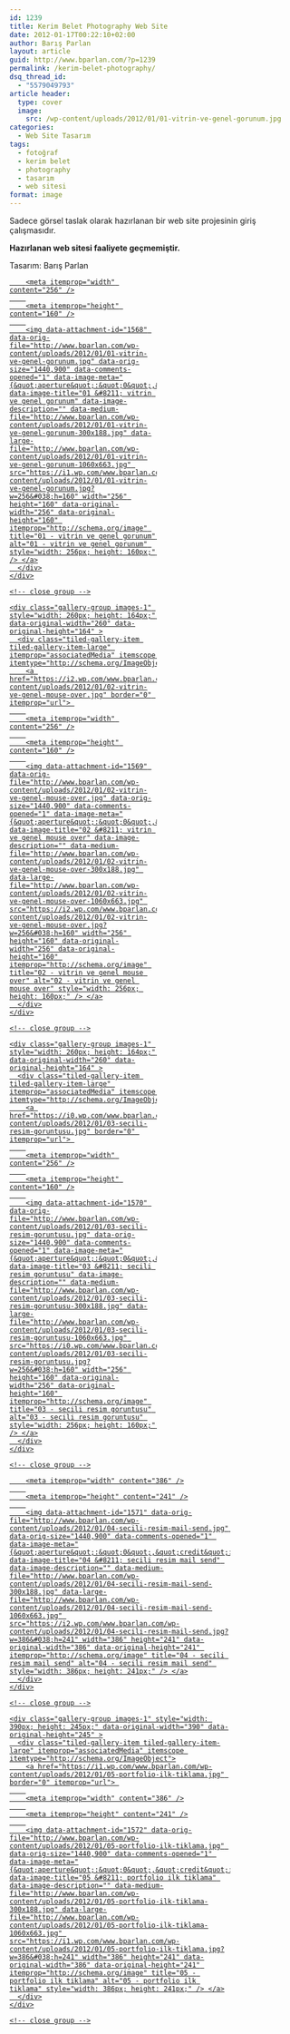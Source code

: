 ```yaml
---
id: 1239
title: Kerim Belet Photography Web Site
date: 2012-01-17T00:22:10+02:00
author: Barış Parlan
layout: article
guid: http://www.bparlan.com/?p=1239
permalink: /kerim-belet-photography/
dsq_thread_id:
  - "5579049793"
article header:
  type: cover
  image:
    src: /wp-content/uploads/2012/01/01-vitrin-ve-genel-gorunum.jpg
categories:
  - Web Site Tasarım
tags:
  - fotoğraf
  - kerim belet
  - photography
  - tasarım
  - web sitesi
format: image
---
```


Sadece görsel taslak olarak hazırlanan bir web site projesinin giriş çalışmasıdır.

**Hazırlanan web sitesi faaliyete geçmemiştir.**

Tasarım: Barış Parlan

<div class="tiled-gallery type-rectangular tiled-gallery-unresized" data-original-width="780" data-carousel-extra='null' itemscope itemtype="http://schema.org/ImageGallery" >
  <div class="gallery-row" style="width: 780px; height: 164px;" data-original-width="780" data-original-height="164" >
    <div class="gallery-group images-1" style="width: 260px; height: 164px;" data-original-width="260" data-original-height="164" >
      <div class="tiled-gallery-item tiled-gallery-item-large" itemprop="associatedMedia" itemscope itemtype="http://schema.org/ImageObject">
        <a href="https://i1.wp.com/www.bparlan.com/wp-content/uploads/2012/01/01-vitrin-ve-genel-gorunum.jpg" border="0" itemprop="url"> 
        
        <meta itemprop="width" content="256" />
        
        <meta itemprop="height" content="160" />
        
        <img data-attachment-id="1568" data-orig-file="http://www.bparlan.com/wp-content/uploads/2012/01/01-vitrin-ve-genel-gorunum.jpg" data-orig-size="1440,900" data-comments-opened="1" data-image-meta="{&quot;aperture&quot;:&quot;0&quot;,&quot;credit&quot;:&quot;&quot;,&quot;camera&quot;:&quot;&quot;,&quot;caption&quot;:&quot;&quot;,&quot;created_timestamp&quot;:&quot;0&quot;,&quot;copyright&quot;:&quot;&quot;,&quot;focal_length&quot;:&quot;0&quot;,&quot;iso&quot;:&quot;0&quot;,&quot;shutter_speed&quot;:&quot;0&quot;,&quot;title&quot;:&quot;&quot;,&quot;orientation&quot;:&quot;0&quot;}" data-image-title="01 &#8211; vitrin ve genel gorunum" data-image-description="" data-medium-file="http://www.bparlan.com/wp-content/uploads/2012/01/01-vitrin-ve-genel-gorunum-300x188.jpg" data-large-file="http://www.bparlan.com/wp-content/uploads/2012/01/01-vitrin-ve-genel-gorunum-1060x663.jpg" src="https://i1.wp.com/www.bparlan.com/wp-content/uploads/2012/01/01-vitrin-ve-genel-gorunum.jpg?w=256&#038;h=160" width="256" height="160" data-original-width="256" data-original-height="160" itemprop="http://schema.org/image" title="01 - vitrin ve genel gorunum" alt="01 - vitrin ve genel gorunum" style="width: 256px; height: 160px;" /> </a>
      </div>
    </div>
    
    <!-- close group -->
    
    <div class="gallery-group images-1" style="width: 260px; height: 164px;" data-original-width="260" data-original-height="164" >
      <div class="tiled-gallery-item tiled-gallery-item-large" itemprop="associatedMedia" itemscope itemtype="http://schema.org/ImageObject">
        <a href="https://i2.wp.com/www.bparlan.com/wp-content/uploads/2012/01/02-vitrin-ve-genel-mouse-over.jpg" border="0" itemprop="url"> 
        
        <meta itemprop="width" content="256" />
        
        <meta itemprop="height" content="160" />
        
        <img data-attachment-id="1569" data-orig-file="http://www.bparlan.com/wp-content/uploads/2012/01/02-vitrin-ve-genel-mouse-over.jpg" data-orig-size="1440,900" data-comments-opened="1" data-image-meta="{&quot;aperture&quot;:&quot;0&quot;,&quot;credit&quot;:&quot;&quot;,&quot;camera&quot;:&quot;&quot;,&quot;caption&quot;:&quot;&quot;,&quot;created_timestamp&quot;:&quot;0&quot;,&quot;copyright&quot;:&quot;&quot;,&quot;focal_length&quot;:&quot;0&quot;,&quot;iso&quot;:&quot;0&quot;,&quot;shutter_speed&quot;:&quot;0&quot;,&quot;title&quot;:&quot;&quot;,&quot;orientation&quot;:&quot;0&quot;}" data-image-title="02 &#8211; vitrin ve genel mouse over" data-image-description="" data-medium-file="http://www.bparlan.com/wp-content/uploads/2012/01/02-vitrin-ve-genel-mouse-over-300x188.jpg" data-large-file="http://www.bparlan.com/wp-content/uploads/2012/01/02-vitrin-ve-genel-mouse-over-1060x663.jpg" src="https://i2.wp.com/www.bparlan.com/wp-content/uploads/2012/01/02-vitrin-ve-genel-mouse-over.jpg?w=256&#038;h=160" width="256" height="160" data-original-width="256" data-original-height="160" itemprop="http://schema.org/image" title="02 - vitrin ve genel mouse over" alt="02 - vitrin ve genel mouse over" style="width: 256px; height: 160px;" /> </a>
      </div>
    </div>
    
    <!-- close group -->
    
    <div class="gallery-group images-1" style="width: 260px; height: 164px;" data-original-width="260" data-original-height="164" >
      <div class="tiled-gallery-item tiled-gallery-item-large" itemprop="associatedMedia" itemscope itemtype="http://schema.org/ImageObject">
        <a href="https://i0.wp.com/www.bparlan.com/wp-content/uploads/2012/01/03-secili-resim-goruntusu.jpg" border="0" itemprop="url"> 
        
        <meta itemprop="width" content="256" />
        
        <meta itemprop="height" content="160" />
        
        <img data-attachment-id="1570" data-orig-file="http://www.bparlan.com/wp-content/uploads/2012/01/03-secili-resim-goruntusu.jpg" data-orig-size="1440,900" data-comments-opened="1" data-image-meta="{&quot;aperture&quot;:&quot;0&quot;,&quot;credit&quot;:&quot;&quot;,&quot;camera&quot;:&quot;&quot;,&quot;caption&quot;:&quot;&quot;,&quot;created_timestamp&quot;:&quot;0&quot;,&quot;copyright&quot;:&quot;&quot;,&quot;focal_length&quot;:&quot;0&quot;,&quot;iso&quot;:&quot;0&quot;,&quot;shutter_speed&quot;:&quot;0&quot;,&quot;title&quot;:&quot;&quot;,&quot;orientation&quot;:&quot;0&quot;}" data-image-title="03 &#8211; secili resim goruntusu" data-image-description="" data-medium-file="http://www.bparlan.com/wp-content/uploads/2012/01/03-secili-resim-goruntusu-300x188.jpg" data-large-file="http://www.bparlan.com/wp-content/uploads/2012/01/03-secili-resim-goruntusu-1060x663.jpg" src="https://i0.wp.com/www.bparlan.com/wp-content/uploads/2012/01/03-secili-resim-goruntusu.jpg?w=256&#038;h=160" width="256" height="160" data-original-width="256" data-original-height="160" itemprop="http://schema.org/image" title="03 - secili resim goruntusu" alt="03 - secili resim goruntusu" style="width: 256px; height: 160px;" /> </a>
      </div>
    </div>
    
    <!-- close group -->
  </div>
  
  <!-- close row -->
  
  <div class="gallery-row" style="width: 780px; height: 245px;" data-original-width="780" data-original-height="245" >
    <div class="gallery-group images-1" style="width: 390px; height: 245px;" data-original-width="390" data-original-height="245" >
      <div class="tiled-gallery-item tiled-gallery-item-large" itemprop="associatedMedia" itemscope itemtype="http://schema.org/ImageObject">
        <a href="https://i2.wp.com/www.bparlan.com/wp-content/uploads/2012/01/04-secili-resim-mail-send.jpg" border="0" itemprop="url"> 
        
        <meta itemprop="width" content="386" />
        
        <meta itemprop="height" content="241" />
        
        <img data-attachment-id="1571" data-orig-file="http://www.bparlan.com/wp-content/uploads/2012/01/04-secili-resim-mail-send.jpg" data-orig-size="1440,900" data-comments-opened="1" data-image-meta="{&quot;aperture&quot;:&quot;0&quot;,&quot;credit&quot;:&quot;&quot;,&quot;camera&quot;:&quot;&quot;,&quot;caption&quot;:&quot;&quot;,&quot;created_timestamp&quot;:&quot;0&quot;,&quot;copyright&quot;:&quot;&quot;,&quot;focal_length&quot;:&quot;0&quot;,&quot;iso&quot;:&quot;0&quot;,&quot;shutter_speed&quot;:&quot;0&quot;,&quot;title&quot;:&quot;&quot;,&quot;orientation&quot;:&quot;0&quot;}" data-image-title="04 &#8211; secili resim mail send" data-image-description="" data-medium-file="http://www.bparlan.com/wp-content/uploads/2012/01/04-secili-resim-mail-send-300x188.jpg" data-large-file="http://www.bparlan.com/wp-content/uploads/2012/01/04-secili-resim-mail-send-1060x663.jpg" src="https://i2.wp.com/www.bparlan.com/wp-content/uploads/2012/01/04-secili-resim-mail-send.jpg?w=386&#038;h=241" width="386" height="241" data-original-width="386" data-original-height="241" itemprop="http://schema.org/image" title="04 - secili resim mail send" alt="04 - secili resim mail send" style="width: 386px; height: 241px;" /> </a>
      </div>
    </div>
    
    <!-- close group -->
    
    <div class="gallery-group images-1" style="width: 390px; height: 245px;" data-original-width="390" data-original-height="245" >
      <div class="tiled-gallery-item tiled-gallery-item-large" itemprop="associatedMedia" itemscope itemtype="http://schema.org/ImageObject">
        <a href="https://i1.wp.com/www.bparlan.com/wp-content/uploads/2012/01/05-portfolio-ilk-tiklama.jpg" border="0" itemprop="url"> 
        
        <meta itemprop="width" content="386" />
        
        <meta itemprop="height" content="241" />
        
        <img data-attachment-id="1572" data-orig-file="http://www.bparlan.com/wp-content/uploads/2012/01/05-portfolio-ilk-tiklama.jpg" data-orig-size="1440,900" data-comments-opened="1" data-image-meta="{&quot;aperture&quot;:&quot;0&quot;,&quot;credit&quot;:&quot;&quot;,&quot;camera&quot;:&quot;&quot;,&quot;caption&quot;:&quot;&quot;,&quot;created_timestamp&quot;:&quot;0&quot;,&quot;copyright&quot;:&quot;&quot;,&quot;focal_length&quot;:&quot;0&quot;,&quot;iso&quot;:&quot;0&quot;,&quot;shutter_speed&quot;:&quot;0&quot;,&quot;title&quot;:&quot;&quot;,&quot;orientation&quot;:&quot;1&quot;}" data-image-title="05 &#8211; portfolio ilk tiklama" data-image-description="" data-medium-file="http://www.bparlan.com/wp-content/uploads/2012/01/05-portfolio-ilk-tiklama-300x188.jpg" data-large-file="http://www.bparlan.com/wp-content/uploads/2012/01/05-portfolio-ilk-tiklama-1060x663.jpg" src="https://i1.wp.com/www.bparlan.com/wp-content/uploads/2012/01/05-portfolio-ilk-tiklama.jpg?w=386&#038;h=241" width="386" height="241" data-original-width="386" data-original-height="241" itemprop="http://schema.org/image" title="05 - portfolio ilk tiklama" alt="05 - portfolio ilk tiklama" style="width: 386px; height: 241px;" /> </a>
      </div>
    </div>
    
    <!-- close group -->
  </div>
  
  <!-- close row -->
</div>
